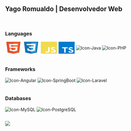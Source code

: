 ## Yago Romualdo | Desenvolvedor Web

<div style="display: inline_block"><br>
  <h3>Languages</h3>
  <img align="center" alt="Icon-HTML" height="40" width="54" src="https://raw.githubusercontent.com/devicons/devicon/master/icons/html5/html5-original.svg">
  <img align="center" alt="Icon-CSS" height="40" width="54" src="https://raw.githubusercontent.com/devicons/devicon/master/icons/css3/css3-original.svg">
  <img align="center" alt="Icon-JS" height="40" width="54" src="https://raw.githubusercontent.com/devicons/devicon/master/icons/javascript/javascript-plain.svg">
  <img align="center" alt="Icon-TS" height="40" width="54" src="https://raw.githubusercontent.com/devicons/devicon/master/icons/typescript/typescript-plain.svg">
  <img align="center" alt="Icon-Java" height="40" width="54" src="https://cdn.jsdelivr.net/gh/devicons/devicon/icons/java/java-original.svg">
  <img align="center" alt="Icon-PHP" height="40" width="54" src="https://cdn.jsdelivr.net/gh/devicons/devicon/icons/php/php-plain.svg">
    <br><br>
  <h3>Frameworks</h3>
  <img align="center" alt="Icon-Angular" height="50" width="65" src="https://upload.wikimedia.org/wikipedia/commons/c/cf/Angular_full_color_logo.svg">
  <img align="center" alt="Icon-SpringBoot" height="40" width="54" src="https://cdn.jsdelivr.net/gh/devicons/devicon/icons/spring/spring-original.svg">
  <img align="center" alt="Icon-Laravel" height="40" width="54" src="https://cdn.worldvectorlogo.com/logos/laravel-2.svg">
    <br><br>
  <h3>Databases</h3>
  <img align="center" alt="Icon-MySQL" height="40" width="54" src="https://cdn.jsdelivr.net/gh/devicons/devicon/icons/mysql/mysql-original.svg">
  <img align="center" alt="Icon-PostgreSQL" height="40" width="54" src="https://cdn.jsdelivr.net/gh/devicons/devicon/icons/postgresql/postgresql-original.svg">
</div>
  
  ##
 
<div> 
  <a href="https://www.linkedin.com/in/yago-romualdo-a26363209/" target="_blank"><img src="https://img.shields.io/badge/-LinkedIn-%230077B5?style=for-the-badge&logo=linkedin&logoColor=white" target="_blank"></a> 
 
<!--[Snake animation](https://github.com/rafaballerini/rafaballerini/blob/output/github-contribution-grid-snake.svg)-->
 
</div>
